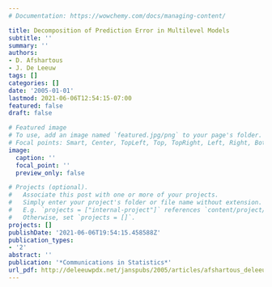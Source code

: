 ```yaml
---
# Documentation: https://wowchemy.com/docs/managing-content/

title: Decomposition of Prediction Error in Multilevel Models
subtitle: ''
summary: ''
authors:
- D. Afshartous
- J. De Leeuw
tags: []
categories: []
date: '2005-01-01'
lastmod: 2021-06-06T12:54:15-07:00
featured: false
draft: false

# Featured image
# To use, add an image named `featured.jpg/png` to your page's folder.
# Focal points: Smart, Center, TopLeft, Top, TopRight, Left, Right, BottomLeft, Bottom, BottomRight.
image:
  caption: ''
  focal_point: ''
  preview_only: false

# Projects (optional).
#   Associate this post with one or more of your projects.
#   Simply enter your project's folder or file name without extension.
#   E.g. `projects = ["internal-project"]` references `content/project/deep-learning/index.md`.
#   Otherwise, set `projects = []`.
projects: []
publishDate: '2021-06-06T19:54:15.458588Z'
publication_types:
- '2'
abstract: ''
publication: '*Communications in Statistics*'
url_pdf: http://deleeuwpdx.net/janspubs/2005/articles/afshartous_deleeuw_A_05c.pdf
---
```

